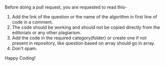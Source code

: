 Before doing a pull request, you are requested to read this-
1. Add the link of the question or the name of the algorithm in first line of code in a comment.
2. The code should be working and should not be copied directly from the editorials or any other plagiarism.
3. Add the code in the required category(folder) or create one if not present in repository, like question based on array should go in array.
4. Don't spam.

Happy Coding!
